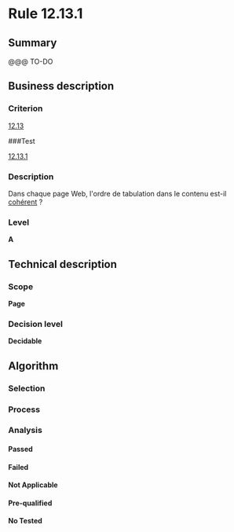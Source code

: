 # Rule 12.13.1

## Summary

@@@ TO-DO

## Business description

### Criterion

[12.13](http://references.modernisation.gouv.fr/sites/default/files/RGAA3_RC2-1/referentiel_technique.htm#crit-12-13)

###Test

[12.13.1](http://references.modernisation.gouv.fr/sites/default/files/RGAA3_RC2-1/referentiel_technique.htm#test-12-13-1)

### Description

Dans chaque page Web, l'ordre de tabulation dans le contenu est-il <a href="http://references.modernisation.gouv.fr/sites/default/files/RGAA3_RC2-1/glossaire.htm#mCoherentODL">coh&eacute;rent</a> ?

### Level

**A**

## Technical description

### Scope

**Page**

### Decision level

**Decidable**

## Algorithm

### Selection

### Process

### Analysis

#### Passed

#### Failed

#### Not Applicable

#### Pre-qualified

#### No Tested 






